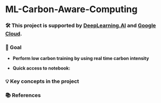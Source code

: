 # ML-Carbon-Aware-Computing

### 🛠️ This project is supported by [DeepLearning.AI](https://www.deeplearning.ai/) and [Google Cloud](https://cloud.google.com/).

### 🎯 Goal
- **Perform low carbon training by using real time carbon intensity**

- **Quick access to notebook:**

### 💡 Key concepts in the project

### 📚 References
